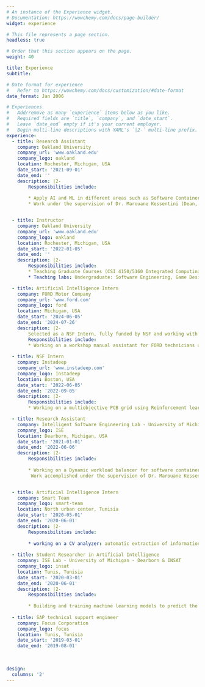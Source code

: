 ```yaml
---
# An instance of the Experience widget.
# Documentation: https://wowchemy.com/docs/page-builder/
widget: experience

# This file represents a page section.
headless: true

# Order that this section appears on the page.
weight: 40

title: Experience
subtitle:

# Date format for experience
#   Refer to https://wowchemy.com/docs/customization/#date-format
date_format: Jan 2006

# Experiences.
#   Add/remove as many `experience` items below as you like.
#   Required fields are `title`, `company`, and `date_start`.
#   Leave `date_end` empty if it's your current employer.
#   Begin multi-line descriptions with YAML's `|2-` multi-line prefix.
experience:
  - title: Research Assistant
    company: Oakland University
    company_url: 'www.oakland.edu'
    company_logo: oakland
    location: Rochester, Michigan, USA
    date_start: '2021-09-01'
    date_end: ''
    description: |2-
        Responsibilities include:
        
        * Apply AI and ML in different areas such as Software Containers, Web Services, Software Refactoring, and Software Quality.
        * Work under the supervision of Dr. Marouane Kessentini (Dean, College of Computing, Grand Valley State University)


  - title: Instructor
    company: Oakland University
    company_url: 'www.oakland.edu'
    company_logo: oakland
    location: Rochester, Michigan, USA
    date_start: '2022-01-05'
    date_end: ''
    description: |2-
        Responsibilities include:
        * Teaching Graduate Courses (CSI 4150/5160 Integrated Computing Systems)
        * Teaching labs: Undergraduate: Software Engineering, Game Design, and Human-Computer Interaction (HCI).

  - title: Artificial Intelligence Intern
    company: FORD Motor Company
    company_url: 'www.ford.com'
    company_logo: ford
    location: Michigan, USA
    date_start: '2024-06-05'
    date_end: '2024-07-26'
    description: |2-
        Selected as a NSF Intern, fully funded by NSF and working with Instadeep.
        Responsibilities include:
        * Working on a workshop manual assistant for FORD technicians using RAG.
    
  - title: NSF Intern
    company: Instadeep
    company_url: 'www.instadeep.com'
    company_logo: Instadeep
    location: Boston, USA
    date_start: '2022-06-05'
    date_end: '2022-09-05'
    description: |2-
        Responsibilities include:
        * Working on a multiobjective PCB grid using Reinforcement learning.

  - title: Research Assistant
    company: Intelligent Software Engineering Lab - University of Michigan - Dearborn
    company_logo: ISE
    location: Dearborn, Michigan, USA
    date_start: '2021-01-01'
    date_end: '2022-06-06'
    description: |2-
        Responsibilities include:
        
        * Working on a Dynamic workload balancer for software containers in FORD smart and connected vehicles using Multi-Objective Optimization Algorithms.
         Work accomplished under the supervision of Dr. Marouane Kessentini (kessentini@oakland.edu) in collaboration with Ford Motor Company.


  - title: Artificial Intelligence Intern
    company: Smart Team
    company_logo: smart-team
    location: North urban center, Tunisia
    date_start: '2020-05-01'
    date_end: '2020-06-01'
    description: |2-
        Responsibilities include:
        
        * working on a CV analyzer: automatic extraction of information in the resume using Entity Recognition in NLP and preselection of the appropriate resumes to a post description (using TFIDF)
        
  - title: Student Researcher in Artificial Intelligence
    company: ISE Lab - University of Michigan - Dearborn & INSAT
    company_logo: insat
    location: Tunis, Tunisia
    date_start: '2020-03-01'
    date_end: '2020-06-01'
    description: |2-
        Responsibilities include:
        
        * Building and training machine learning models to predict the effect of code refactoring on code smells and the number of bugs in software with error <5%   
        
  - title: SAP technical support engineer
    company: Focus Corporation
    company_logo: focus
    location: Tunis, Tunisia
    date_start: '2019-03-01'
    date_end: '2019-08-01'
    
        
      
design:
  columns: '2'
---
```

